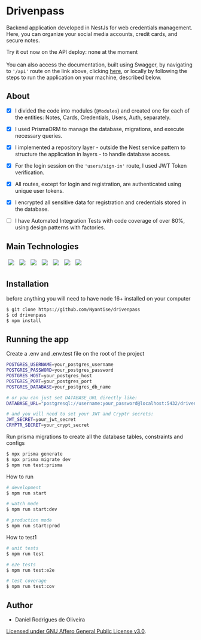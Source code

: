 # Drivenpass

Backend application developed in NestJs for web credentials management. Here, you can organize your social media accounts, credit cards, and secure notes.

Try it out now on the API deploy: none at the moment <br/> <br/>
You can also access the documentation, built using Swagger, by navigating to `'/api'` route on the link above, clicking [here](https://drivenpass-nyantise.onrender.com/api), or locally by following the steps to run the application on your machine, described below.

## About

- [x] I divided the code into modules (`@Modules`) and created one for each of the entities: Notes, Cards, Credentials, Users, Auth, separately.
- [x] I used PrismaORM to manage the database, migrations, and execute necessary queries.
- [x] I implemented a repository layer - outside the Nest service pattern to structure the application in layers - to handle database access.
- [x] For the login session on the `'users/sign-in'` route, I used JWT Token verification.
- [x] All routes, except for login and registration, are authenticated using unique user tokens.
- [x] I encrypted all sensitive data for registration and credentials stored in the database.
- [ ] I have Automated Integration Tests with code coverage of over 80%, using design patterns with factories.


## Main Technologies
<p>
  <img style='margin: 5px;' src='https://img.shields.io/badge/NestJS-E0234E.svg?style=for-the-badge&logo=NestJS&logoColor=white'>
  <img style='margin: 5px;' src="https://img.shields.io/badge/TypeScript-3178C6.svg?style=for-the-badge&logo=TypeScript&logoColor=white"/>
  <img style='margin: 5px;' src="https://img.shields.io/badge/PostgreSQL-4169E1.svg?style=for-the-badge&logo=PostgreSQL&logoColor=white"/>
  <img style='margin: 5px;' src="https://img.shields.io/badge/Prisma-2D3748.svg?style=for-the-badge&logo=Prisma&logoColor=white"/>
  <img style='margin: 5px;' src="https://img.shields.io/badge/Jest-C21325.svg?style=for-the-badge&logo=Jest&logoColor=white"/>
  <img style='margin: 5px;' src="https://img.shields.io/badge/.ENV-ECD53F.svg?style=for-the-badge&logo=dotenv&logoColor=black"/>
  <img style='margin: 5px;' src="https://img.shields.io/badge/Swagger-85EA2D.svg?style=for-the-badge&logo=Swagger&logoColor=black"/>
</p>

## Installation
before anything you will need to have node 16+ installed on your computer
```bash
$ git clone https://github.com/Nyantise/drivenpass
$ cd drivenpass
$ npm install
```

## Running the app

Create a .env and .env.test file on the root of the project
```bash
POSTGRES_USERNAME=your_postgres_username
POSTGRES_PASSWORD=your_postgres_password
POSTGRES_HOST=your_postgres_host
POSTGRES_PORT=your_postgres_port
POSTGRES_DATABASE=your_postgres_db_name

# or you can just set DATABASE_URL directly like:
DATABASE_URL="postgresql://username:your_password@localhost:5432/driven-pass-db?schema=public"

# and you will need to set your JWT and Cryptr secrets:
JWT_SECRET=your_jwt_secret
CRYPTR_SECRET=your_crypt_secret
```

Run prisma migrations to create all the database tables, constraints and configs
```bash
$ npx prisma generate
$ npx prisma migrate dev
$ npm run test:prisma
```

How to run
```bash
# development
$ npm run start

# watch mode
$ npm run start:dev

# production mode
$ npm run start:prod
```

How to test1
```bash
# unit tests
$ npm run test

# e2e tests
$ npm run test:e2e

# test coverage
$ npm run test:cov
```

## Author

- Daniel Rodrigues de Oliveira

[Licensed under GNU Affero General Public License v3.0](LICENSE).